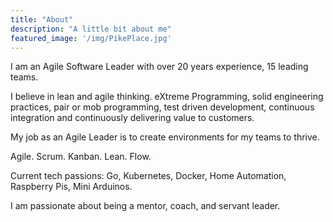 ```yaml
---
title: "About"
description: "A little bit about me"
featured_image: '/img/PikePlace.jpg'
---
```


I am an Agile Software Leader with over 20 years experience, 15 leading teams.

I believe in lean and agile thinking. eXtreme Programming, solid engineering practices, pair or mob programming, test driven development, continuous integration and continuously delivering value to customers.

My job as an Agile Leader is to create environments for my teams to thrive.

Agile. Scrum. Kanban. Lean. Flow.

Current tech passions: Go, Kubernetes, Docker, Home Automation, Raspberry Pis, Mini Arduinos.

I am passionate about being a mentor, coach, and servant leader.